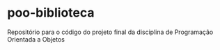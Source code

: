 # poo-biblioteca
Repositório para o código do projeto final da disciplina de Programação Orientada a Objetos
